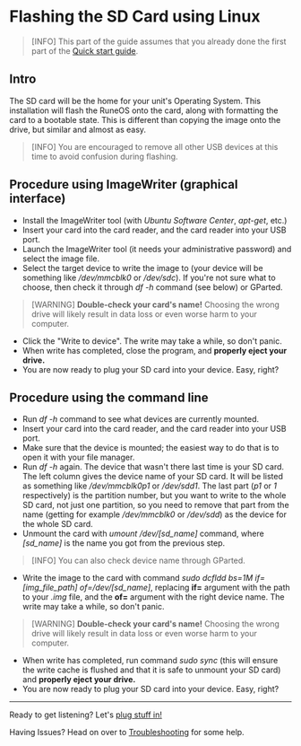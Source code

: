 # Flashing the SD Card using Linux

> [INFO] This part of the guide assumes that you already done the first part of the [Quick start guide](quick-start-guide.md).

## Intro

The SD card will be the home for your unit's Operating System. This installation will flash the RuneOS onto the card, along with formatting the card to a bootable state. This is different than copying the image onto the drive, but similar and almost as easy.

> [INFO] You are encouraged to remove all other USB devices at this time to avoid confusion during flashing.

## Procedure using ImageWriter (graphical interface)

 - Install the ImageWriter tool (with *Ubuntu Software Center*, *apt-get*, etc.)
 - Insert your card into the card reader, and the card reader into your USB port.
 - Launch the ImageWriter tool (it needs your administrative password) and select the image file.
 - Select the target device to write the image to (your device will be something like */dev/mmcblk0* or */dev/sdc*). If you're not sure what to choose, then check it through *df -h* command (see below) or GParted.

> [WARNING] **Double-check your card's name!** Choosing the wrong drive will likely result in data loss or even worse harm to your computer.

 - Click the "Write to device". The write may take a while, so don't panic.
 - When write has completed, close the program, and **properly eject your drive.** 
 - You are now ready to plug your SD card into your device. Easy, right?
  
## Procedure using the command line

 - Run *df -h* command to see what devices are currently mounted.
 - Insert your card into the card reader, and the card reader into your USB port.
 - Make sure that the device is mounted; the easiest way to do that is to open it with your file manager.
 - Run *df -h* again. The device that wasn't there last time is your SD card. The left column gives the device name of your SD card. It will be listed as something like */dev/mmcblk0p1* or */dev/sdd1*. The last part (*p1* or *1* respectively) is the partition number, but you want to write to the whole SD card, not just one partition, so you need to remove that part from the name (getting for example */dev/mmcblk0* or */dev/sdd*) as the device for the whole SD card.
 - Unmount the card with *umount /dev/[sd_name]* command, where *[sd_name]* is the name you got from the previous step.

> [INFO] You can also check device name through GParted.

 - Write the image to the card with command *sudo dcfldd bs=1M if=[img_file_path] of=/dev/[sd_name]*, replacing **if=** argument with the path to your *.img* file, and the **of=** argument with the right device name. The write may take a while, so don't panic.

> [WARNING] **Double-check your card's name!** Choosing the wrong drive will likely result in data loss or even worse harm to your computer.

 - When write has completed, run command *sudo sync* (this will ensure the write cache is flushed and that it is safe to unmount your SD card) and **properly eject your drive.** 
 - You are now ready to plug your SD card into your device. Easy, right?

***

Ready to get listening? Let's [plug stuff in!](http://www.runeaudio.com/documentation/quick-start/quick-start-guide/#prepare-the-device)

Having Issues? Head on over to [Troubleshooting](http://www.runeaudio.com/documentation/troubleshooting/common-troubleshooting/) for some help.
